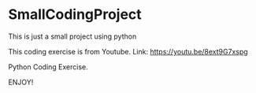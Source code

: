 # SmallCodingProject
 This is just a small project using python

This coding exercise is from Youtube.
Link: https://youtu.be/8ext9G7xspg

Python Coding Exercise.

ENJOY!